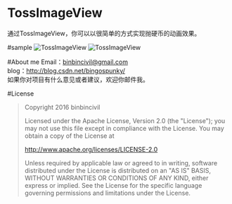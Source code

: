 # TossImageView
通过TossImageView，你可以以很简单的方式实现抛硬币的动画效果。

#sample
![TossImageView](http://img.blog.csdn.net/20160118143330194)
![TossImageView](http://img.blog.csdn.net/20160118143411143)

#About me
Email：binbincivil@gmail.com<br>
blog：http://blog.csdn.net/bingospunky/<br>
如果你对项目有什么意见或者建议，欢迎你邮件我。

#License
> Copyright 2016 binbincivil
> 
> Licensed under the Apache License, Version 2.0 (the "License");
> you may not use this file except in compliance with the License.
> You may obtain a copy of the License at
> 
>    http://www.apache.org/licenses/LICENSE-2.0
> 
> Unless required by applicable law or agreed to in writing, software
> distributed under the License is distributed on an "AS IS" BASIS,
> WITHOUT WARRANTIES OR CONDITIONS OF ANY KIND, either express or implied.
> See the License for the specific language governing permissions and
> limitations under the License.

